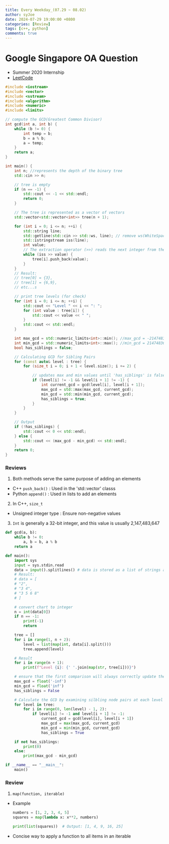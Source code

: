 ```yaml
---
title: Every Weekday_(07.29 ~ 08.02)
author: syJoe
date: 2024-07-29 19:00:00 +0800
categories: [Review]
tags: [c++, python]
comments: true
---
```


# Google Singapore OA Question

- Summer 2020 Internship
- [LeetCode](https://leetcode.com/discuss/interview-question/396996/)

```c++
#include <iostream>
#include <vector>
#include <sstream>
#include <algorithm>
#include <numeric>
#include <limits>

// compute the GCD(Greatest Common Divisor)
int gcd(int a, int b) {
    while (b != 0) {
        int temp = b;
        b = a % b;
        a = temp;
    }
    return a;
}

int main() {
    int n; //represents the depth of the binary tree
    std::cin >> n;

    // tree is empty
    if (n == -1) {
        std::cout << -1 << std::endl;
        return 0;
    }

    // The tree is represented as a vector of vectors
    std::vector<std::vector<int>> tree(n + 1);

    for (int i = 0; i <= n; ++i) {
        std::string line;
        std::getline(std::cin >> std::ws, line); // remove ws(WhiteSpace) and read
        std::istringstream iss(line);
        int value;
        // The extraction operator (>>) reads the next integer from the stream
        while (iss >> value) {
            tree[i].push_back(value);
        }
    }
    // Result:
    // tree[0] = {3},
    // tree[1] = {6,9},
    // etc...s

    // print tree levels (for check)
    for (int i = 0; i <= n; ++i) {
        std::cout << "Level " << i << ": ";
        for (int value : tree[i]) {
            std::cout << value << " ";
        }
        std::cout << std::endl;
    }

    int max_gcd = std::numeric_limits<int>::min(); //max_gcd = -2147483648
    int min_gcd = std::numeric_limits<int>::max(); //min_gcd = 2147483647
    bool has_siblings = false;

    // Calculating GCD for Sibling Pairs
    for (const auto& level : tree) {
        for (size_t i = 0; i + 1 < level.size(); i += 2) {

            // updates max and min values until 'has_siblings' is false
            if (level[i] != -1 && level[i + 1] != -1) {
                int current_gcd = gcd(level[i], level[i + 1]);
                max_gcd = std::max(max_gcd, current_gcd);
                min_gcd = std::min(min_gcd, current_gcd);
                has_siblings = true;
            }
        }
    }

    // Output
    if (!has_siblings) {
        std::cout << 0 << std::endl;
    } else {
        std::cout << (max_gcd - min_gcd) << std::endl;
    }
    return 0;
}
```

### Reviews

1. Both methods serve the same purpose of adding an elements

- C++ `push_back()` : Used in the 'std::vector' classs
- Python `append()` : Used in lists to add an elements 

2. In C++, `size_t`

- Unsigned integer type : Ensure non-negative values

3. `Int` is generally a 32-bit integer, and this value is usually 2,147,483,647


```python
def gcd(a, b):
    while b != 0:
        a, b = b, a % b
    return a

def main():
    import sys
    input = sys.stdin.read
    data = input().splitlines() # data is stored as a list of strings at each newline(\n)
    # Result:
    # data = [
    # "2",
    # "3 4",
    # "3 5 6 8"
    # ]

    # convert chart to integer
    n = int(data[0])
    if n == -1:
        print(-1)
        return

    tree = []
    for i in range(1, n + 2):
        level = list(map(int, data[i].split()))
        tree.append(level)

    # Result
    for i in range(n + 1):
        print(f"Level {i}: {' '.join(map(str, tree[i]))}")

    # ensure that the first comparison will always correctly update these values
    max_gcd = float('-inf')
    min_gcd = float('inf')
    has_siblings = False

    # Calculate the GCD by examining silbling node pairs at each level
    for level in tree:
        for i in range(0, len(level) - 1, 2):
            if level[i] != -1 and level[i + 1] != -1:
                current_gcd = gcd(level[i], level[i + 1])
                max_gcd = max(max_gcd, current_gcd)
                min_gcd = min(min_gcd, current_gcd)
                has_siblings = True

    if not has_siblings:
        print(0)
    else:
        print(max_gcd - min_gcd)

if __name__ == "__main__":
    main()
```

### Review

1. `map(function, iterable)`

- Example

    ```python
    numbers = [1, 2, 3, 4, 5]
    squares = map(lambda x: x**2, numbers)

    print(list(squares))  # Output: [1, 4, 9, 16, 25]
    ```

- Concise way to apply a function to all items in an iterable
